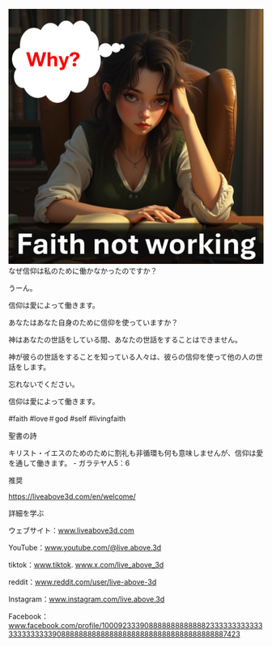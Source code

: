 ![Video cover image](../cover.jpeg)
なぜ信仰は私のために働かなかったのですか？

うーん。

信仰は愛によって働きます。

あなたはあなた自身のために信仰を使っていますか？

神はあなたの世話をしている間、あなたの世話をすることはできません。

神が彼らの世話をすることを知っている人々は、彼らの信仰を使って他の人の世話をします。

忘れないでください。

信仰は愛によって働きます。

#faith #love＃god #self #livingfaith


聖書の詩

キリスト・イエスのためのために割礼も非循環も何も意味しませんが、信仰は愛を通して働きます。 - ガラテヤ人5：6


推奨

https://liveabove3d.com/en/welcome/


詳細を学ぶ

ウェブサイト：www.liveabove3d.com

YouTube：www.youtube.com/@live.above.3d

tiktok：www.tiktok. www.x.com/live_above_3d

reddit：www.reddit.com/user/live-above-3d

Instagram：www.instagram.com/live.above.3d

Facebook：www.facebook.com/profile/100092333908888888888888233333333333333333333339088888888888888888888888888888888888887423
